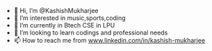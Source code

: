- 👋 Hi, I’m @KashishMukharjee
- 👀 I’m interested in music,sports,coding
- 🌱 I’m currently in Btech CSE in LPU
- 💞️ I’m looking to learn codings and professional needs
- 📫 How to reach me from www.linkedin.com/in/kashish-mukharjee 

<!---
KashishMukharjee/KashishMukharjee is a ✨ special ✨ repository because its `README.md` (this file) appears on your GitHub profile.
You can click the Preview link to take a look at your changes.
--->
